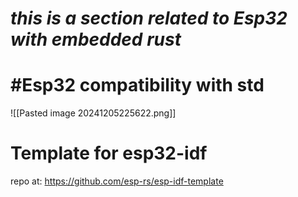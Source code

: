 # __*this is a section related to Esp32 with embedded rust*__ 

# #Esp32 compatibility with std
![[Pasted image 20241205225622.png]]



# Template for esp32-idf

repo at:
https://github.com/esp-rs/esp-idf-template 
